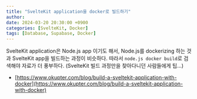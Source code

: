 ```yaml
---
title: "SvelteKit application을 docker로 빌드하기"
author: 
date: 2024-03-20 20:30:00 +0900
categories: [SvelteKit, Docker]
tags: [Database, Supabase, Docker]
---
```


SvelteKit application은 Node.js app 이기도 해서, Node.js를 dockerizing 하는 것과 SvelteKit app을 빌드하는 과정이 비슷하다. 따라서 `node.js docker build`로 검색해야 자료가 더 풍부하다. (SvelteKit 빌드 과정만을 찾아다니던 사람들에게 팁...)

- [https://www.okupter.com/blog/build-a-sveltekit-application-with-docker](https://www.okupter.com/blog/build-a-sveltekit-application-with-docker)
